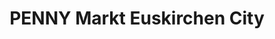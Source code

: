 ---
title: "PENNY Markt Euskirchen City"
url: /euskirchen/penny-markt-euskirchen-city/
shop: Supermarkt
---